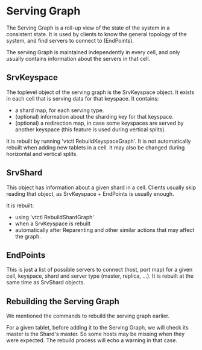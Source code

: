 # Serving Graph

The Serving Graph is a roll-up view of the state of the system in a consistent state. It is used by clients to know
the general topology of the system, and find servers to connect to (EndPoints).

The serving Graph is maintained independently in every cell, and only usually contains information about the servers
in that cell.

## SrvKeyspace

The toplevel object of the serving graph is the SrvKeyspace object. It exists in each cell that is serving data for
that keyspace. It contains:
- a shard map, for each serving type.
- (optional) information about the sharding key for that keyspace.
- (optional) a redirection map, in case some keyspaces are served by another keyspace (this feature is used during
vertical splits).

It is rebuilt by running 'vtctl RebuildKeyspaceGraph'. It is not automatically rebuilt when adding new tablets in a cell.
It may also be changed during horizontal and vertical splits.

## SrvShard

This object has information about a given shard in a cell. Clients usually skip reading that object, as SrvKeyspace + EndPoints
is usually enough.

It is rebuilt:
- using 'vtctl RebuildShardGraph'
- when a SrvKeyspace is rebuilt
- automatically after Reparenting and other similar actions that may affect the graph.

## EndPoints

This is just a list of possible servers to connect (host, port map) for a given cell, keyspace, shard and server type
(master, replica, ...). It is rebuilt at the same time as SrvShard objects.

## Rebuilding the Serving Graph

We mentioned the commands to rebuild the serving graph earlier.

For a given tablet, before adding it to the Serving Graph, we will check its master is the Shard's master. So some hosts
may be missing when they were expected. The rebuild process will echo a warning in that case.
